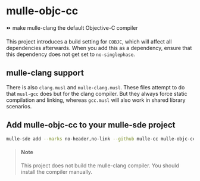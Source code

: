 # mulle-objc-cc

⏩ make mulle-clang the default Objective-C compiler

This project introduces a build setting for `COBJC`, which will affect all
dependencies afterwards. When you add this as a dependency, ensure that
this dependency does not get set to `no-singlephase`.


## mulle-clang support

There is also `clang.musl` and `mulle-clang.musl`. These files attempt to
do that `musl-gcc` does but for the clang compiler. But they always force
static compilation and linking, whereas `gcc.musl` will also work in
shared library scenarios.


## Add mulle-objc-cc to your mulle-sde project

``` sh
mulle-sde add --marks no-header,no-link --github mulle-cc mulle-objc-cc
```


> #### Note
>
> This project does not build the mulle-clang compiler. You should install
> the compiler manually.

